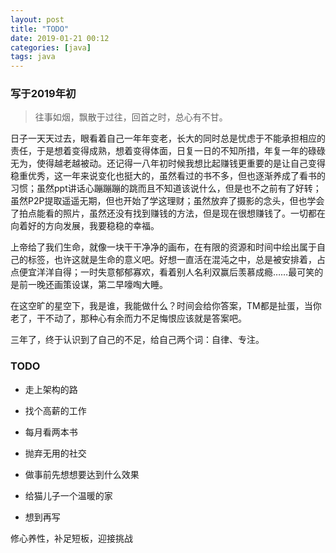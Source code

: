 ```yaml
---
layout: post
title: "TODO"
date: 2019-01-21 00:12
categories: [java]
tags: java
---
```


### 写于2019年初 

> 往事如烟，飘散于过往，回首之时，总心有不甘。 

日子一天天过去，眼看着自己一年年变老，长大的同时总是忧虑于不能承担相应的责任，于是想着变得成熟，想着变得体面，日复一日的不知所措，年复一年的碌碌无为，使得越老越被动。还记得一八年初时候我想比起赚钱更重要的是让自己变得稳重优秀，这一年来说变化也挺大的，虽然看过的书不多，但也逐渐养成了看书的习惯；虽然ppt讲话心蹦蹦蹦的跳而且不知道该说什么，但是也不之前有了好转；虽然P2P提取遥遥无期，但也开始了学这理财；虽然放弃了摄影的念头，但也学会了拍点能看的照片，虽然还没有找到赚钱的方法，但是现在很想赚钱了。一切都在向着好的方向发展，我要稳稳的幸福。 

上帝给了我们生命，就像一块干干净净的画布，在有限的资源和时间中绘出属于自己的标签，也许这就是生命的意义吧。好想一直活在混沌之中，总是被安排着，占点便宜洋洋自得；一时失意郁郁寡欢，看着别人名利双赢后羡慕成瘾……最可笑的是前一晚还画策设谋，第二早嚎啕大睡。 

在这空旷的星空下，我是谁，我能做什么？时间会给你答案，TM都是扯蛋，当你老了，干不动了，那种心有余而力不足悔恨应该就是答案吧。 

三年了，终于认识到了自己的不足，给自己两个词：自律、专注。 



### TODO



- 走上架构的路 

- 找个高薪的工作 

- 每月看两本书 

- 抛弃无用的社交 

- 做事前先想想要达到什么效果 

- 给猫儿子一个温暖的家

- 想到再写 

修心养性，补足短板，迎接挑战 